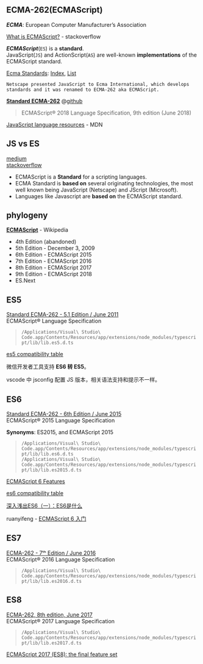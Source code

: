 ## ECMA-262(ECMAScript)

***ECMA***: European Computer Manufacturer’s Association

[What is ECMAScript?](https://stackoverflow.com/questions/4269150/what-is-ecmascript)  - stackoverflow  

***ECMAScript***(`ES`) is a **standard**.  
JavaScript(`JS`) and ActionScript(`AS`) are well-known **implementations** of the ECMAScript standard.  


[Ecma Standards](http://www.ecma-international.org/): [Index](http://www.ecma-international.org/publications/standards/Stnindex.htm), [List](http://www.ecma-international.org/publications/standards/Standard.htm)  

```
Netscape presented JavaScript to Ecma International, which develops standards and it was renamed to ECMA-262 aka ECMAScript.
```

[**Standard ECMA-262**](http://www.ecma-international.org/publications/standards/Ecma-262.htm) @[github](https://tc39.github.io/ecma262/)  

> ECMAScript® 2018 Language Specification, 9th edition (June 2018) 

[JavaScript language resources](https://developer.mozilla.org/en-US/docs/Web/JavaScript/Language_Resources) - MDN  

## JS vs ES

[medium](https://medium.freecodecamp.org/whats-the-difference-between-javascript-and-ecmascript-cba48c73a2b5)  
[stackoverflow](https://stackoverflow.com/questions/912479/what-is-the-difference-between-javascript-and-ecmascript)  

- ECMAScript is a **Standard** for a scripting languages.  
- ECMA Standard is **based on** several originating technologies, the most well known being JavaScript (Netscape) and JScript (Microsoft).  
- Languages like Javascript are **based on** the ECMAScript standard.  

## phylogeny

[**ECMAScript**](https://en.wikipedia.org/wiki/ECMAScript) - Wikipedia  

- 4th Edition (abandoned)
- 5th Edition - December 3, 2009  
- 6th Edition - ECMAScript 2015  
- 7th Edition - ECMAScript 2016  
- 8th Edition - ECMAScript 2017  
- 9th Edition - ECMAScript 2018  
- ES.Next  

## ES5

[Standard ECMA-262 - 5.1 Edition / June 2011](https://ecma-international.org/ecma-262/5.1/)  
ECMAScript® Language Specification  

> `/Applications/Visual\ Studio\ Code.app/Contents/Resources/app/extensions/node_modules/typescript/lib/lib.es5.d.ts`

[es5 compatibility table](http://kangax.github.io/compat-table/es5)

微信开发者工具支持 **ES6 转 ES5**。

vscode 中 jsconfig 配置 JS 版本，相关语法支持和提示不一样。

## ES6

[Standard ECMA-262 - 6th Edition / June 2015](https://ecma-international.org/ecma-262/6.0/)  
ECMAScript® 2015 Language Specification  

**Synonyms**: ES2015, and ECMAScript 2015

> `/Applications/Visual\ Studio\ Code.app/Contents/Resources/app/extensions/node_modules/typescript/lib/lib.es6.d.ts`  
> `/Applications/Visual\ Studio\ Code.app/Contents/Resources/app/extensions/node_modules/typescript/lib/lib.es2015.d.ts`  

[ECMAScript 6 Features](http://es6-features.org/)  

[es6 compatibility table](http://kangax.github.io/compat-table/es6/)  

[深入浅出ES6（一）：ES6是什么](http://www.infoq.com/cn/articles/es6-in-depth-an-introduction)  

ruanyifeng - [ECMAScript 6 入门](http://es6.ruanyifeng.com/#README)  

## ES7

[ECMA-262 - 7ᵗʰ Edition / June 2016](https://ecma-international.org/ecma-262/7.0/)  
ECMAScript® 2016 Language Specification  

> `/Applications/Visual\ Studio\ Code.app/Contents/Resources/app/extensions/node_modules/typescript/lib/lib.es2016.d.ts`  

## ES8

[ECMA-262, 8th edition, June 2017](https://ecma-international.org/ecma-262/8.0/)  
ECMAScript® 2017 Language Specification  

> `/Applications/Visual\ Studio\ Code.app/Contents/Resources/app/extensions/node_modules/typescript/lib/lib.es2017.d.ts`  

[ECMAScript 2017 (ES8): the final feature set](http://2ality.com/2016/02/ecmascript-2017.html)  
